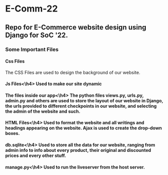 # E-Comm-22
<h2>Repo for E-Commerce website design using Django for SoC '22.</h2>
<h3>Some Important Files</h3>
<h4>Css Files</h4>
The CSS Files are used to design the background of our website.
<h4>Js Files<\h4>
Used to make our site dynamic
<h4>The files inside our app<\h4>
The python files views.py, urls.py, admin.py and others are used to store the layout of our website in Django, the urls provided to different checkpoints in our website, and selecting the admin of the website and such.
<h4>HTML Files<\h4>
Used to format the website and all writings and headings appearing on the website. Ajax is used to create the drop-down boxes.
<h4>db.sqlite<\h4>
Used to store all the data for our website, ranging from admin info to info about every product, their original and discounted prices and every other stuff.
<h4>manage.py<\h4>
Used to run the liveserver from the host server.
 
